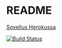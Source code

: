 # README

[Sovellus Herokussa](http://ratewine.herokuapp.com/wineries)

[![Build Status](https://travis-ci.org/emmalait/ratewine.svg?branch=master)](https://travis-ci.org/emmalait/ratewine)
